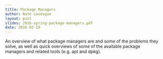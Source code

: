 ```yaml
---
title: Package Managers
author: Nate Levesque
layout: post
slides: 2016-spring-package-managers.pdf
date: 2016-02-19
---
```


An overview of what package managers are and some of the problems they solve,
as well as quick overviews of some of the available package managers and
related tools (e.g. apt and dpkg).
